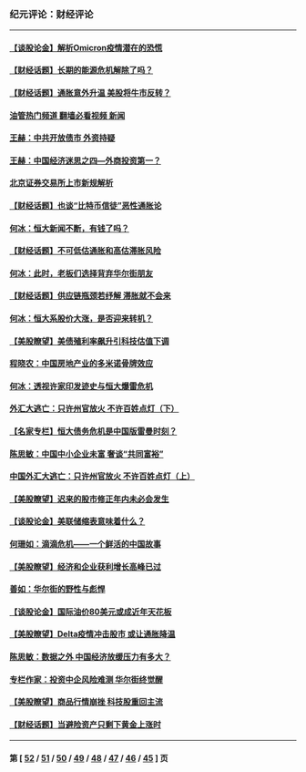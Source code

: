 ### 纪元评论：财经评论
---
#### [【谈股论金】解析Omicron疫情潜在的恐慌](../../pages/nsc1026/n13403704.md?11290330) 
#### [【财经话题】长期的能源危机解除了吗？](../../pages/nsc1026/n13378041.md?11290330) 
#### [【财经话题】通胀意外升温 美股将牛市反转？](../../pages/nsc1026/n13370659.md?11290330) 
#### [油管热门频道 翻墙必看视频 新闻](ok?11290330)
#### [王赫：中共开放债市 外资持疑](../../pages/nsc1026/n13366203.md?11290330) 
#### [王赫：中国经济迷思之四—外商投资第一？](../../pages/nsc1026/n13354150.md?11290330) 
#### [北京证券交易所上市新规解析](../../pages/nsc1026/n13348292.md?11290330) 
#### [【财经话题】也谈“比特币信徒”恶性通胀论](../../pages/nsc1026/n13331972.md?11290330) 
#### [何冰：恒大新闻不断，有钱了吗？](../../pages/nsc1026/n13325002.md?11290330) 
#### [【财经话题】不可低估通胀和高估滞胀风险](../../pages/nsc1026/n13300505.md?11290330) 
#### [何冰：此时，老板们选择背弃华尔街朋友](../../pages/nsc1026/n13295291.md?11290330) 
#### [【财经话题】供应链瓶颈若纾解 滞胀就不会来](../../pages/nsc1026/n13286759.md?11290330) 
#### [何冰：恒大系股价大涨，是否迎来转机？](../../pages/nsc1026/n13276822.md?11290330) 
#### [【美股瞭望】美债殖利率飙升引科技估值下调](../../pages/nsc1026/n13267775.md?11290330) 
#### [程晓农：中国房地产业的多米诺骨牌效应](../../pages/nsc1026/n13259673.md?11290330) 
#### [何冰：透视许家印发迹史与恒大爆雷危机](../../pages/nsc1026/n13253937.md?11290330) 
#### [外汇大逃亡：只许州官放火 不许百姓点灯（下）](../../pages/nsc1026/n13245748.md?11290330) 
#### [【名家专栏】恒大债务危机是中国版雷曼时刻？](../../pages/nsc1026/n13242613.md?11290330) 
#### [陈思敏：中国中小企业未富 奢谈“共同富裕”](../../pages/nsc1026/n13241213.md?11290330) 
#### [中国外汇大逃亡：只许州官放火 不许百姓点灯（上）](../../pages/nsc1026/n13228773.md?11290330) 
#### [【美股瞭望】迟来的股市修正年内未必会发生](../../pages/nsc1026/n13223100.md?11290330) 
#### [【谈股论金】美联储缩表意味着什么？](../../pages/nsc1026/n13174610.md?11290330) 
#### [何珊如：滴滴危机——一个鲜活的中国故事](../../pages/nsc1026/n13151962.md?11290330) 
#### [【美股瞭望】经济和企业获利增长高峰已过](../../pages/nsc1026/n13134466.md?11290330) 
#### [善如：华尔街的野性与彪悍](../../pages/nsc1026/n13112664.md?11290330) 
#### [【谈股论金】国际油价80美元或成近年天花板](../../pages/nsc1026/n13108524.md?11290330) 
#### [【美股瞭望】Delta疫情冲击股市 或让通胀降温](../../pages/nsc1026/n13100297.md?11290330) 
#### [陈思敏：数据之外 中国经济放缓压力有多大？](../../pages/nsc1026/n13085576.md?11290330) 
#### [专栏作家：投资中企风险难测 华尔街终觉醒](../../pages/nsc1026/n13079366.md?11290330) 
#### [【美股瞭望】商品行情崩挫 科技股重回主流](../../pages/nsc1026/n13029798.md?11290330) 
#### [【财经话题】当避险资产只剩下黄金上涨时](../../pages/nsc1026/n12975626.md?11290330) 

---
#### 第 [ [52](./52.md?11290330) / [51](./51.md?11290330) / [50](./50.md?11290330) / [49](./49.md?11290330) / [48](./48.md?11290330) / [47](./47.md?11290330) / [46](./46.md?11290330) / [45](./45.md?11290330) ] 页
